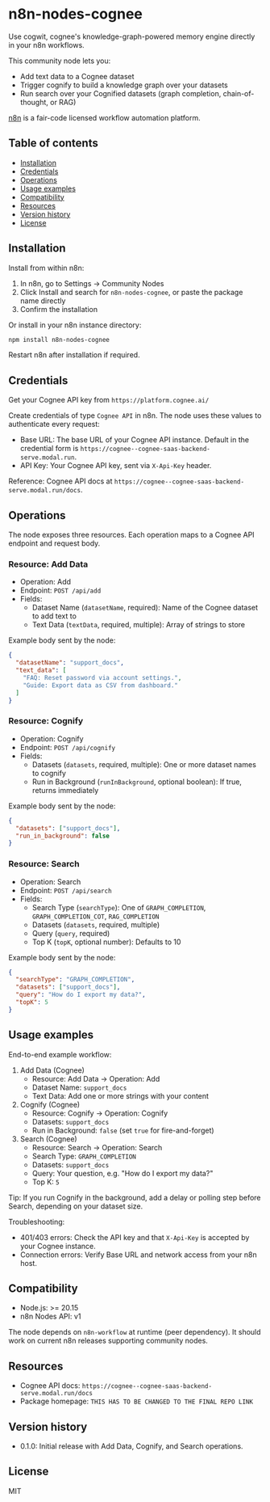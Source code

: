 # n8n-nodes-cognee

Use cogwit, cognee's knowledge-graph-powered memory engine directly in your n8n workflows.

This community node lets you:

- Add text data to a Cognee dataset
- Trigger cognify to build a knowledge graph over your datasets
- Run search over your Cognified datasets (graph completion, chain-of-thought, or RAG)

[n8n](https://n8n.io/) is a fair-code licensed workflow automation platform.

## Table of contents

- [Installation](#installation)
- [Credentials](#credentials)
- [Operations](#operations)
- [Usage examples](#usage-examples)
- [Compatibility](#compatibility)
- [Resources](#resources)
- [Version history](#version-history)
- [License](#license)

## Installation

Install from within n8n:

1. In n8n, go to Settings → Community Nodes
2. Click Install and search for `n8n-nodes-cognee`, or paste the package name directly
3. Confirm the installation

Or install in your n8n instance directory:

```bash
npm install n8n-nodes-cognee
```

Restart n8n after installation if required.

## Credentials

Get your Cognee API key from `https://platform.cognee.ai/`

Create credentials of type `Cognee API` in n8n. The node uses these values to authenticate every request:

- Base URL: The base URL of your Cognee API instance. Default in the credential form is `https://cognee--cognee-saas-backend-serve.modal.run`.
- API Key: Your Cognee API key, sent via `X-Api-Key` header.

Reference: Cognee API docs at `https://cognee--cognee-saas-backend-serve.modal.run/docs`.

## Operations

The node exposes three resources. Each operation maps to a Cognee API endpoint and request body.

### Resource: Add Data

- Operation: Add
- Endpoint: `POST /api/add`
- Fields:
  - Dataset Name (`datasetName`, required): Name of the Cognee dataset to add text to
  - Text Data (`textData`, required, multiple): Array of strings to store

Example body sent by the node:

```json
{
  "datasetName": "support_docs",
  "text_data": [
    "FAQ: Reset password via account settings.",
    "Guide: Export data as CSV from dashboard."
  ]
}
```

### Resource: Cognify

- Operation: Cognify
- Endpoint: `POST /api/cognify`
- Fields:
  - Datasets (`datasets`, required, multiple): One or more dataset names to cognify
  - Run in Background (`runInBackground`, optional boolean): If true, returns immediately

Example body sent by the node:

```json
{
  "datasets": ["support_docs"],
  "run_in_background": false
}
```

### Resource: Search

- Operation: Search
- Endpoint: `POST /api/search`
- Fields:
  - Search Type (`searchType`): One of `GRAPH_COMPLETION`, `GRAPH_COMPLETION_COT`, `RAG_COMPLETION`
  - Datasets (`datasets`, required, multiple)
  - Query (`query`, required)
  - Top K (`topK`, optional number): Defaults to 10

Example body sent by the node:

```json
{
  "searchType": "GRAPH_COMPLETION",
  "datasets": ["support_docs"],
  "query": "How do I export my data?",
  "topK": 5
}
```

## Usage examples

End-to-end example workflow:

1. Add Data (Cognee)
   - Resource: Add Data → Operation: Add
   - Dataset Name: `support_docs`
   - Text Data: Add one or more strings with your content
2. Cognify (Cognee)
   - Resource: Cognify → Operation: Cognify
   - Datasets: `support_docs`
   - Run in Background: `false` (set `true` for fire-and-forget)
3. Search (Cognee)
   - Resource: Search → Operation: Search
   - Search Type: `GRAPH_COMPLETION`
   - Datasets: `support_docs`
   - Query: Your question, e.g. "How do I export my data?"
   - Top K: `5`

Tip: If you run Cognify in the background, add a delay or polling step before Search, depending on your dataset size.

Troubleshooting:

- 401/403 errors: Check the API key and that `X-Api-Key` is accepted by your Cognee instance.
- Connection errors: Verify Base URL and network access from your n8n host.

## Compatibility

- Node.js: >= 20.15
- n8n Nodes API: v1

The node depends on `n8n-workflow` at runtime (peer dependency). It should work on current n8n releases supporting community nodes.

## Resources

- Cognee API docs: `https://cognee--cognee-saas-backend-serve.modal.run/docs`
- Package homepage: `THIS HAS TO BE CHANGED TO THE FINAL REPO LINK`

## Version history

- 0.1.0: Initial release with Add Data, Cognify, and Search operations.

## License

MIT
